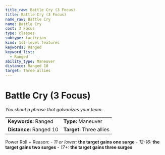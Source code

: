 ```yaml
---
title_raw: Battle Cry (3 Focus)
title: Battle Cry (3 Focus)
name_raw: Battle Cry
name: Battle Cry
cost: 3 Focus
type: classes
subtype: tactician
kind: 1st-level features
keywords: Ranged
keyword_list:
  - Ranged
ability_type: Maneuver
distance: Ranged 10
target: Three allies
---
```


# Battle Cry (3 Focus)

*You shout a phrase that galvanizes your team.*

|                         |                          |
| :---------------------- | :----------------------- |
| **Keywords:** Ranged    | **Type:** Maneuver       |
| **Distance:** Ranged 10 | **Target:** Three allies |

Power Roll + Reason: - *11 or lower:* **the target gains one surge** - *12-16:* **the target gains two surges** - *17+:* **the target gains three surges**
